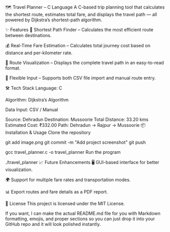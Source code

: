 🗺️ Travel Planner – C Language
A C-based trip planning tool that calculates the shortest route, estimates total fare, and displays the travel path — all powered by Dijkstra’s shortest-path algorithm.

✨ Features
🚗 Shortest Path Finder – Calculates the most efficient route between destinations.

💰 Real-Time Fare Estimation – Calculates total journey cost based on distance and per-kilometer rate.

📍 Route Visualization – Displays the complete travel path in an easy-to-read format.

📂 Flexible Input – Supports both CSV file import and manual route entry.

🛠️ Tech Stack
Language: C

Algorithm: Dijkstra’s Algorithm

Data Input: CSV / Manual



Source: Dehradun
Destination: Mussoorie
Total Distance: 33.20 kms
Estimated Cost: ₹332.00
Path: Dehradun -> Rajpur -> Mussoorie
📦 Installation & Usage
Clone the repository


git add image.png
git commit -m "Add project screenshot"
git push


gcc travel_planner.c -o travel_planner
Run the program


./travel_planner
📈 Future Enhancements
🖥️ GUI-based interface for better visualization.

🌍 Support for multiple fare rates and transportation modes.

📊 Export routes and fare details as a PDF report.

📜 License
This project is licensed under the MIT License.

If you want, I can make the actual README.md file for you with Markdown formatting, emojis, and proper sections so you can just drop it into your GitHub repo and it will look polished instantly.
